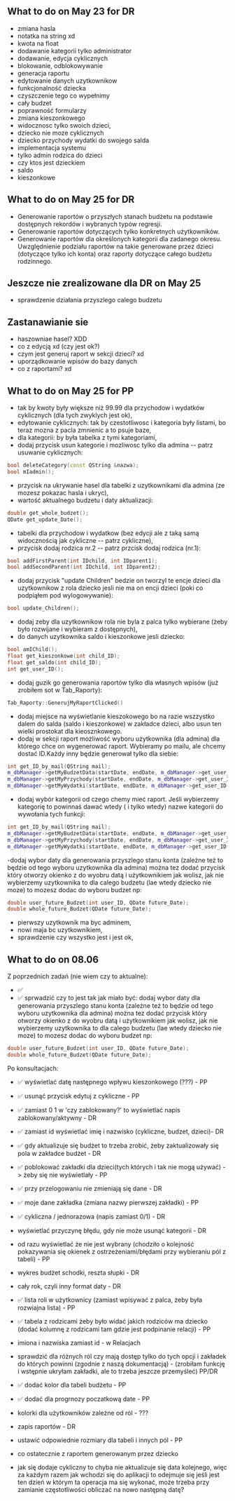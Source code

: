 ## What to do on May 23 for DR
- zmiana hasla
- notatka na string xd
- kwota na float
- dodawanie kategorii tylko administrator
- dodawanie, edycja cyklicznych
- blokowanie, odblokowywanie
- generacja raportu
- edytowanie danych uzytkownikow
- funkcjonalność dziecka
- czyszczenie tego co wypełnimy
- cały budzet
- poprawność formularzy
- zmiana kieszonkowego
- widocznosc tylko swoich dzieci,
- dziecko nie moze cyklicznych
- dziecko przychody wydatki do swojego salda
- implementacja systemu
- tylko admin rodzica do dzieci
- czy ktos jest dzieckiem
- saldo
- kieszonkowe

## What to do on May 25 for DR
- Generowanie raportów o przyszłych stanach budżetu na podstawie dostępnych rekordów i wybranych typów regresji.
- Generowanie raportów dotyczących tylko konkretnych użytkowników. 
- Generowanie raportów dla określonych kategorii dla zadanego okresu. Uwzględnienie podziału raportów na takie generowane przez dzieci (dotyczące tylko ich konta) oraz raporty dotyczące całego budżetu rodzinnego. 


## Jeszcze nie zrealizowane dla DR on May 25
- sprawdzenie działania przyszlego calego budzetu


## Zastanawianie sie
- haszowniae hasel? XDD
- co z edycją xd (czy jest ok?)
- czym jest generuj raport w sekcji dzieci? xd
- uporządkowanie wpisów do bazy danych
- co z raportami? xd 

## What to do on May 25 for PP
- tak by kwoty były większe niż 99.99 dla przychodow i wydatków cyklicznych (dla tych zwyklych jest ok),
- edytowanie cyklicznych: tak by czestotliwosc i kategoria były listami, bo teraz mozna z pacla zmnienic a to psuje baze,
- dla kategorii: by była tabelka z tymi kategoriami,
- dodaj przycisk usun kategorie i mozliwosc tylko dla admina -- patrz usuwanie cyklicznych:
```cpp
bool deleteCategory(const QString &nazwa);
bool mIadmin();
```
- przycisk na ukrywanie hasel dla tabelki z uzytkownikami dla admina (ze mozesz pokazac hasla i ukryc),
- wartość aktualnego budzetu i daty aktualizacji:
```cpp
double get_whole_budzet();
QDate get_update_Date();
```
- tabelki dla przychodow i wydatkow (bez edycji ale z taką samą widocznością jak cykliczne -- patrz cykliczne),
- przycisk dodaj rodzica nr.2 -- patrz przcisk dodaj rodzica (nr.1):
```cpp
bool addFirstParent(int IDchild, int IDparent1);
bool addSecondParent(int IDchild, int IDparent2);
```
- dodaj przycisk "update Children" bedzie on tworzyl te encje dzieci dla uzytkownikow z rola dziecko jesli nie ma on encji dzieci (poki co podpiąłem pod wylogowywanie):
```cpp
bool update_Children();
```
- dodaj zeby dla uzytkownikow rola nie byla z palca tylko wybierane (żeby było rozwijane i wybieram z dostępnych),
- do danych uzytkownika saldo i kieszonkowe jesli dziecko:
```cpp
bool amIChild();
float get_kieszonkowe(int child_ID);
float get_saldo(int child_ID);
int get_user_ID();
```
- dodaj guzik go generowania raportów tylko dla własnych wpisów (już zrobiłem sot w Tab_Raporty):
```cpp
Tab_Raporty::GenerujMyRaportClicked()
```
- dodaj miejsce na wyświetlanie kieszokowego bo na razie wszzystko dalem do salda (saldo i kieszonkowe) w zakładce dzieci, albo usun ten wielki prostokat dla kieosznkowego.
- dodaj w sekcji raport możliwość wyboru użytkownika (dla admina) dla którego chce on wygenerować raport. Wybieramy po mailu, ale chcemy dostać ID.Każdy inny będzie generował tylko dla siebie:
```cpp
int get_ID_by_mail(QString mail);
m_dbManager->getMyBudzetData(startDate, endDate, m_dbManager->get_user_ID());
m_dbManager->getMyPrzychody(startDate, endDate, m_dbManager->get_user_ID()); 
m_dbManager->getMyWydatki(startDate, endDate, m_dbManager->get_user_ID());
```
- dodaj wybór kategorii od czego chemy mieć raport. Jeśli wybierzemy kategorię to powinnaś dawać wtedy ( i tylko wtedy) nazwe kategorii do wywołania tych funkcji:
```cpp
int get_ID_by_mail(QString mail);
m_dbManager->getMyBudzetData(startDate, endDate, m_dbManager->get_user_ID(),"Pensja");
m_dbManager->getMyPrzychody(startDate, endDate, m_dbManager->get_user_ID(),"Pensja"); 
m_dbManager->getMyWydatki(startDate, endDate, m_dbManager->get_user_ID(),"Pensja");
```
-dodaj wybor daty dla generowania przyszlego stanu konta (zależne też to będzie od tego wyboru uzytkownika dla admina) można tez dodać przycisk który otworzy okienko z do wyobru datą i użytkownikiem jak wolisz, jak nie wybierzemy uzytkownika to dla calego budzetu (lae wtedy dziecko nie moze) to mozesz dodac do wyboru budzet np:
```cpp
double user_future_Budzet(int user_ID, QDate future_Date);
double whole_future_Budzet(QDate future_Date);
```
- pierwszy uzytkownik ma byc adminem,
- nowi maja bc uzytkownikiem,
- sprawdzenie czy wszystko jest i jest ok,


## What to do on 08.06
 Z poprzednich zadań (nie wiem czy to aktualne):
 
- ✅ 
- ✅ sprwadzić czy to jest tak jak miało być: dodaj wybor daty dla generowania przyszlego stanu konta (zależne też to będzie od tego wyboru uzytkownika dla admina) można tez dodać przycisk który otworzy okienko z do wyobru datą i użytkownikiem jak wolisz, jak nie wybierzemy uzytkownika to dla calego budzetu (lae wtedy dziecko nie moze) to mozesz dodac do wyboru budzet np:
```cpp
double user_future_Budzet(int user_ID, QDate future_Date);
double whole_future_Budzet(QDate future_Date);
```
Po konsultacjach: 

- ✅ wyświetlać datę następnego wpływu kieszonkowego (???) - PP
- ✅ usunąć przycisk edytuj z cykliczne - PP
- ✅ zamiast 0 1 w 'czy zablokowany?' to wyświetlać napis zablokowany/aktywny - DR
- ✅ zamiast id wyświetlać imię i nazwisko (cykliczne, budzet, dzieci)- DR
- ✅ gdy aktualizuje się budżet to trzeba zrobić, żeby zaktualizowały się pola w zakładce budżet - DR
- ✅ poblokować zakładki dla dzieci(tych których i tak nie mogą używać)  -> żeby się nie wyświetlały - PP
- ✅ przy przelogowaniu nie zmieniają się dane - DR
- ✅ moje dane zakładka (zmiana nazwy pierwszej zakładki) - PP
- ✅ cykliczna / jednorazowa (napis zamiast 0/1) - DR
- wyświetlać przyczynę błędu, gdy nie może usunąć kategorii - DR
- od razu wyświetlać że nie jest wybrany (chodziło o kolejność pokazywania się okienek z ostrzeżeniami/błędami przy wybieraniu pól z tabeli) - PP
- wykres budżet schodki, reszta słupki - DR
- cały rok, czyli inny format daty - DR
- ✅ lista roli w użytkownicy (zamiast wpisywać z palca, żeby była rozwiajna lista) - PP
- ✅ tabela z rodzicami żeby było widać jakich rodziców ma dziecko (dodać kolumnę z rodzicami tam gdzie jest podpinanie relacji) - PP
- imiona i nazwiska zamiast id - w Relacjach
- sprawdzić dla różnych ról czy mają dostęp tylko do tych opcji i zakładek do których powinni (zgodnie z naszą dokumentacją) - (zrobiłam funkcję i wstępnie ukryłam zakładki, ale to trzeba jeszcze przemyśleć) PP/DR
- ✅ dodać kolor dla tabeli budżetu - PP
- ✅ dodać dla progrnozy poczatkową date - PP
- kolorki dla użytkowników zależne od ról - ???
- zapis raportów - DR
- ustawić odpowiednie rozmiary dla tabeli i innych pól - PP


- co ostatecznie z raportem generowanym przez dziecko

- jak się dodaje cykliczny to chyba nie aktualizuje się data kolejnego, więc za każdym razem jak wchodzi się do aplikacji to odejmuje się jeśli jest ten dzień w którym ta operacja ma się wykonać, może trzeba przy zamianie częstotliwości obliczać na nowo następną datę?



